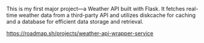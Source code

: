 This is my first major project—a Weather API built with Flask. It fetches real-time weather data from a third-party API and utilizes diskcache for caching and a database for efficient data storage and retrieval.

https://roadmap.sh/projects/weather-api-wrapper-service
